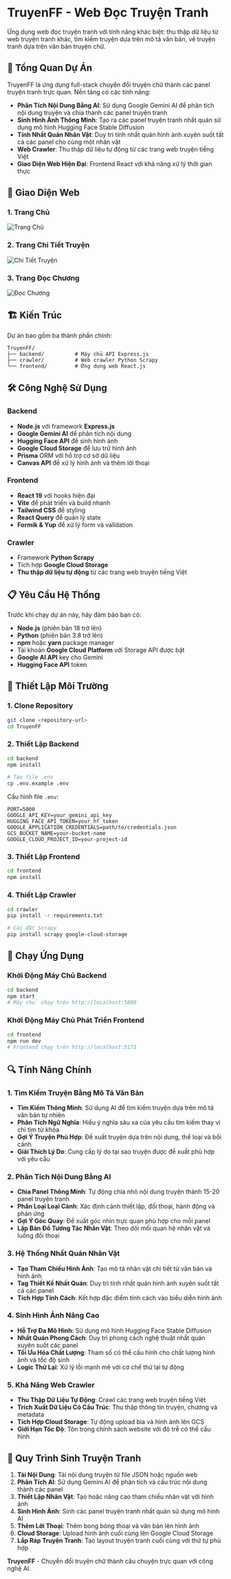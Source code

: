 # TruyenFF - Web Đọc Truyện Tranh

Ứng dụng web đọc truyện tranh với tính năng khác biệt: thu thập dữ liệu từ web truyện tranh khác, tìm kiếm truyện dựa trên mô tả văn bản, vẽ truyện tranh dựa trên văn bản truyện chữ.

## 🚀 Tổng Quan Dự Án

TruyenFF là ứng dụng full-stack chuyển đổi truyện chữ thành các panel truyện tranh trực quan. Nền tảng có các tính năng:

- **Phân Tích Nội Dung Bằng AI**: Sử dụng Google Gemini AI để phân tích nội dung truyện và chia thành các panel truyện tranh
- **Sinh Hình Ảnh Thông Minh**: Tạo ra các panel truyện tranh nhất quán sử dụng mô hình Hugging Face Stable Diffusion
- **Tính Nhất Quán Nhân Vật**: Duy trì tính nhất quán hình ảnh xuyên suốt tất cả các panel cho cùng một nhân vật
- **Web Crawler**: Thu thập dữ liệu tự động từ các trang web truyện tiếng Việt
- **Giao Diện Web Hiện Đại**: Frontend React với khả năng xử lý thời gian thực

## 📸 Giao Diện Web

### 1. Trang Chủ
![Trang Chủ](/frontend/src/assets/home_page.png)

### 2. Trang Chi Tiết Truyện  
![Chi Tiết Truyện](/frontend/src/assets/story_detail_page.png)

### 3. Trang Đọc Chương
![Đọc Chương](/frontend/src/assets/chapter_page.png)

## 🏗️ Kiến Trúc

Dự án bao gồm ba thành phần chính:

```
TruyenFF/
├── backend/          # Máy chủ API Express.js
├── crawler/          # Web crawler Python Scrapy
└── frontend/         # Ứng dụng web React.js
```

## 🛠️ Công Nghệ Sử Dụng

### Backend
- **Node.js** với framework **Express.js**
- **Google Gemini AI** để phân tích nội dung
- **Hugging Face API** để sinh hình ảnh
- **Google Cloud Storage** để lưu trữ hình ảnh
- **Prisma** ORM với hỗ trợ cơ sở dữ liệu
- **Canvas API** để xử lý hình ảnh và thêm lời thoại

### Frontend
- **React 19** với hooks hiện đại
- **Vite** để phát triển và build nhanh
- **Tailwind CSS** để styling
- **React Query** để quản lý state
- **Formik & Yup** để xử lý form và validation

### Crawler
- Framework **Python Scrapy**
- Tích hợp **Google Cloud Storage**
- **Thu thập dữ liệu tự động** từ các trang web truyện tiếng Việt

## 📋 Yêu Cầu Hệ Thống

Trước khi chạy dự án này, hãy đảm bảo bạn có:

- **Node.js** (phiên bản 18 trở lên)
- **Python** (phiên bản 3.8 trở lên)
- **npm** hoặc **yarn** package manager
- Tài khoản **Google Cloud Platform** với Storage API được bật
- **Google AI API** key cho Gemini
- **Hugging Face API** token

## 🔧 Thiết Lập Môi Trường

### 1. Clone Repository
```bash
git clone <repository-url>
cd TruyenFF
```

### 2. Thiết Lập Backend
```bash
cd backend
npm install

# Tạo file .env
cp .env.example .env
```

Cấu hình file `.env`:
```env
PORT=5000
GOOGLE_API_KEY=your_gemini_api_key
HUGGING_FACE_API_TOKEN=your_hf_token
GOOGLE_APPLICATION_CREDENTIALS=path/to/credentials.json
GCS_BUCKET_NAME=your-bucket-name
GOOGLE_CLOUD_PROJECT_ID=your-project-id
```

### 3. Thiết Lập Frontend
```bash
cd frontend
npm install
```

### 4. Thiết Lập Crawler
```bash
cd crawler
pip install -r requirements.txt

# Cài đặt Scrapy
pip install scrapy google-cloud-storage
```

## 🚀 Chạy Ứng Dụng

### Khởi Động Máy Chủ Backend
```bash
cd backend
npm start
# Máy chủ chạy trên http://localhost:5000
```

### Khởi Động Máy Chủ Phát Triển Frontend
```bash
cd frontend
npm run dev
# Frontend chạy trên http://localhost:5173
```

## 🔍 Tính Năng Chính

### 1. Tìm Kiếm Truyện Bằng Mô Tả Văn Bản
- **Tìm Kiếm Thông Minh**: Sử dụng AI để tìm kiếm truyện dựa trên mô tả văn bản tự nhiên
- **Phân Tích Ngữ Nghĩa**: Hiểu ý nghĩa sâu xa của yêu cầu tìm kiếm thay vì chỉ tìm từ khóa
- **Gợi Ý Truyện Phù Hợp**: Đề xuất truyện dựa trên nội dung, thể loại và bối cảnh
- **Giải Thích Lý Do**: Cung cấp lý do tại sao truyện được đề xuất phù hợp với yêu cầu

### 2. Phân Tích Nội Dung Bằng AI
- **Chia Panel Thông Minh**: Tự động chia nhỏ nội dung truyện thành 15-20 panel truyện tranh
- **Phân Loại Loại Cảnh**: Xác định cảnh thiết lập, đối thoại, hành động và phản ứng
- **Gợi Ý Góc Quay**: Đề xuất góc nhìn trực quan phù hợp cho mỗi panel
- **Lập Bản Đồ Tương Tác Nhân Vật**: Theo dõi mối quan hệ nhân vật và luồng đối thoại

### 3. Hệ Thống Nhất Quán Nhân Vật
- **Tạo Tham Chiếu Hình Ảnh**: Tạo mô tả nhân vật chi tiết từ văn bản và hình ảnh
- **Tag Thiết Kế Nhất Quán**: Duy trì tính nhất quán hình ảnh xuyên suốt tất cả các panel
- **Tích Hợp Tính Cách**: Kết hợp đặc điểm tính cách vào biểu diễn hình ảnh

### 4. Sinh Hình Ảnh Nâng Cao
- **Hỗ Trợ Đa Mô Hình**: Sử dụng mô hình Hugging Face Stable Diffusion
- **Nhất Quán Phong Cách**: Duy trì phong cách nghệ thuật nhất quán xuyên suốt các panel
- **Tối Ưu Hóa Chất Lượng**: Tham số có thể cấu hình cho chất lượng hình ảnh và tốc độ sinh
- **Logic Thử Lại**: Xử lý lỗi mạnh mẽ với cơ chế thử lại tự động

### 5. Khả Năng Web Crawler
- **Thu Thập Dữ Liệu Tự Động**: Crawl các trang web truyện tiếng Việt
- **Trích Xuất Dữ Liệu Có Cấu Trúc**: Thu thập thông tin truyện, chương và metadata
- **Tích Hợp Cloud Storage**: Tự động upload bìa và hình ảnh lên GCS
- **Giới Hạn Tốc Độ**: Tôn trọng chính sách website với độ trễ có thể cấu hình

## 🎨 Quy Trình Sinh Truyện Tranh

1. **Tải Nội Dung**: Tải nội dung truyện từ file JSON hoặc nguồn web
2. **Phân Tích AI**: Sử dụng Gemini AI để phân tích và cấu trúc nội dung thành các panel
3. **Thiết Lập Nhân Vật**: Tạo hoặc nâng cao tham chiếu nhân vật với hình ảnh
4. **Sinh Hình Ảnh**: Sinh các panel truyện tranh nhất quán sử dụng mô hình AI
5. **Thêm Lời Thoại**: Thêm bong bóng thoại và văn bản lên hình ảnh
6. **Cloud Storage**: Upload hình ảnh cuối cùng lên Google Cloud Storage
7. **Lắp Ráp Truyện Tranh**: Tạo layout truyện tranh cuối cùng với thứ tự phù hợp


**TruyenFF** - Chuyển đổi truyện chữ thành câu chuyện trực quan với công nghệ AI.
